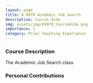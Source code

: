 ```yaml
---
layout: page
title: 6.9970 Academic Job Search
description: Course Aide
img: assets/img/69970_CourseAide.png
importance: 1
category: Prior Teaching Experience
---
```


### Course Description

The Academic Job Search class

### Personal Contributions
